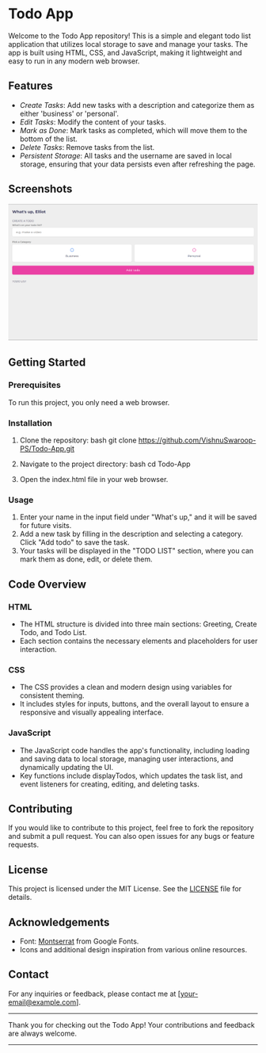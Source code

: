 # Todo App

Welcome to the Todo App repository! This is a simple and elegant todo list application that utilizes local storage to save and manage your tasks. The app is built using HTML, CSS, and JavaScript, making it lightweight and easy to run in any modern web browser.

## Features

- *Create Tasks*: Add new tasks with a description and categorize them as either 'business' or 'personal'.
- *Edit Tasks*: Modify the content of your tasks.
- *Mark as Done*: Mark tasks as completed, which will move them to the bottom of the list.
- *Delete Tasks*: Remove tasks from the list.
- *Persistent Storage*: All tasks and the username are saved in local storage, ensuring that your data persists even after refreshing the page.

## Screenshots

![Todo App Screenshot](Todo-App-Initial.png)

## Getting Started

### Prerequisites

To run this project, you only need a web browser.

### Installation

1. Clone the repository:
   bash
   git clone https://github.com/VishnuSwaroop-PS/Todo-App.git
   
2. Navigate to the project directory:
   bash
   cd Todo-App
   
3. Open the index.html file in your web browser.

### Usage

1. Enter your name in the input field under "What's up," and it will be saved for future visits.
2. Add a new task by filling in the description and selecting a category. Click "Add todo" to save the task.
3. Your tasks will be displayed in the "TODO LIST" section, where you can mark them as done, edit, or delete them.

## Code Overview

### HTML

- The HTML structure is divided into three main sections: Greeting, Create Todo, and Todo List.
- Each section contains the necessary elements and placeholders for user interaction.

### CSS

- The CSS provides a clean and modern design using variables for consistent theming.
- It includes styles for inputs, buttons, and the overall layout to ensure a responsive and visually appealing interface.

### JavaScript

- The JavaScript code handles the app's functionality, including loading and saving data to local storage, managing user interactions, and dynamically updating the UI.
- Key functions include displayTodos, which updates the task list, and event listeners for creating, editing, and deleting tasks.

## Contributing

If you would like to contribute to this project, feel free to fork the repository and submit a pull request. You can also open issues for any bugs or feature requests.

## License

This project is licensed under the MIT License. See the [LICENSE](LICENSE) file for details.

## Acknowledgements

- Font: [Montserrat](https://fonts.google.com/specimen/Montserrat) from Google Fonts.
- Icons and additional design inspiration from various online resources.

## Contact

For any inquiries or feedback, please contact me at [your-email@example.com].

---

Thank you for checking out the Todo App! Your contributions and feedback are always welcome.

---
